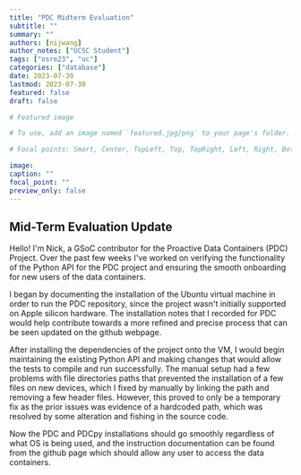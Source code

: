```yaml
---
title: "PDC Midterm Evaluation"
subtitle: ""
summary: ""
authors: [nijwang]
author_notes: ["UCSC Student"]
tags: ["osre23", "uc"]
categories: ["database"]
date: 2023-07-30
lastmod: 2023-07-30
featured: false
draft: false

# Featured image

# To use, add an image named `featured.jpg/png` to your page's folder.

# Focal points: Smart, Center, TopLeft, Top, TopRight, Left, Right, BottomLeft, Bottom, BottomRight.

image:
caption: ""
focal_point: ""
preview_only: false
---
```


## Mid-Term Evaluation Update

Hello! I'm Nick, a GSoC contributor for the Proactive Data Containers (PDC) Project. 
Over the past few weeks I've worked on verifying the functionality of the Python API for the PDC project and ensuring the smooth onboarding for new users of the data containers.

I began by documenting the installation of the Ubuntu virtual machine in order to run the PDC repository, since the project wasn't initially supported on Apple silicon hardware. The installation notes that I recorded for PDC would help contribute towards a more refined and precise process that can be seen updated on the github webpage.

After installing the dependencies of the project onto the VM, I would begin maintaining the existing Python API and making changes that would allow the tests to compile and run successfully. The manual setup had a few problems with file directories paths that prevented the installation of a few files on new devices, which I fixed by manually by linking the path and removing a few header files. However, this proved to only be a temporary fix as the prior issues was evidence of a hardcoded path, which was resolved by some alteration and fishing in the source code.

Now the PDC and PDCpy installations should go smoothly regardless of what OS is being used, and the instruction documentation can be found from the github page which should allow any user to access the data containers.